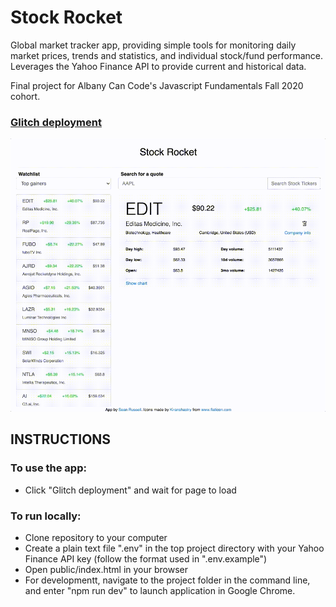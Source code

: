 # Stock Rocket

Global market tracker app, providing simple tools for monitoring daily market prices, trends and statistics, and individual stock/fund performance. Leverages the Yahoo Finance API to provide current and historical data.

Final project for Albany Can Code's Javascript Fundamentals Fall 2020 cohort.

### [Glitch deployment](https://stock-rocket.glitch.me/)

![Stock Rocket demo](/example.gif)

## INSTRUCTIONS

### To use the app:

- Click "Glitch deployment" and wait for page to load

### To run locally:

- Clone repository to your computer
- Create a plain text file ".env" in the top project directory with your Yahoo Finance API key (follow the format used in ".env.example")
- Open public/index.html in your browser
- For developmentt, navigate to the project folder in the command line, and enter "npm run dev" to launch application in Google Chrome.
